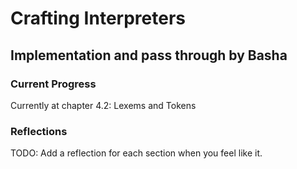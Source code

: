 # Crafting Interpreters 

## Implementation and pass through by Basha

### Current Progress

Currently at chapter 4.2: Lexems and Tokens


### Reflections

TODO: Add a reflection for each section when you feel like it. 